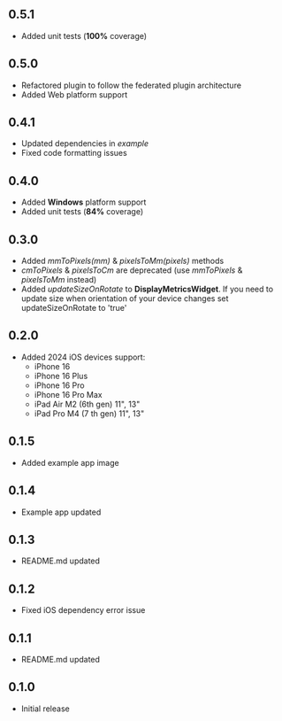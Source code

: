 ## 0.5.1
* Added unit tests (**100%** coverage)

## 0.5.0
* Refactored plugin to follow the federated plugin architecture
* Added Web platform support

## 0.4.1
* Updated dependencies in *example*
* Fixed code formatting issues

## 0.4.0
* Added **Windows** platform support
* Added unit tests (**84%** coverage)

## 0.3.0
* Added *mmToPixels(mm)* & *pixelsToMm(pixels)* methods
* *cmToPixels* & *pixelsToCm* are deprecated (use *mmToPixels* & *pixelsToMm* instead)
* Added *updateSizeOnRotate* to **DisplayMetricsWidget**. If you need to update size when orientation of your device changes set updateSizeOnRotate to 'true'

## 0.2.0
* Added 2024 iOS devices support:
  * iPhone 16
  * iPhone 16 Plus
  * iPhone 16 Pro
  * iPhone 16 Pro Max
  * iPad Air M2 (6th gen) 11", 13"
  * iPad Pro M4 (7 th gen) 11", 13"

## 0.1.5
* Added example app image

## 0.1.4
* Example app updated

## 0.1.3
* README.md updated

## 0.1.2
* Fixed iOS dependency error issue

## 0.1.1
* README.md updated

## 0.1.0
* Initial release
